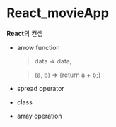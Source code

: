 # React_movieApp

**React**의 컨셉

- arrow function

  > data => data;

  > (a, b) => {return a + b;}

- spread operator

- class

- array operation
